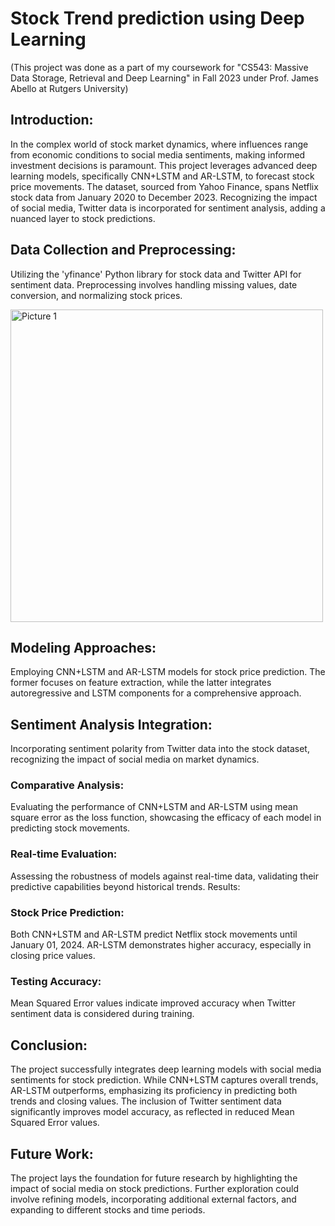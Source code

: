 # Stock Trend prediction using Deep Learning
(This project was done as a part of my coursework for "CS543: Massive Data Storage, Retrieval and Deep Learning" in Fall 2023 under Prof. James Abello at Rutgers University)
## Introduction: 
In the complex world of stock market dynamics, where influences range from economic conditions to social media sentiments, making informed investment decisions is paramount. This project leverages advanced deep learning models, specifically CNN+LSTM and AR-LSTM, to forecast stock price movements. The dataset, sourced from Yahoo Finance, spans Netflix stock data from January 2020 to December 2023. Recognizing the impact of social media, Twitter data is incorporated for sentiment analysis, adding a nuanced layer to stock predictions.

## Data Collection and Preprocessing: 
Utilizing the 'yfinance' Python library for stock data and Twitter API for sentiment data. Preprocessing involves handling missing values, date conversion, and normalizing stock prices.

<img width="500" alt="Picture 1" src="https://github.com/Bhargavi-Chinthapatla/stock_prediction/assets/149857162/825c75fc-babd-4820-94bc-ec127d2befbe">


## Modeling Approaches: 
Employing CNN+LSTM and AR-LSTM models for stock price prediction. The former focuses on feature extraction, while the latter integrates autoregressive and LSTM components for a comprehensive approach.
## Sentiment Analysis Integration: 
Incorporating sentiment polarity from Twitter data into the stock dataset, recognizing the impact of social media on market dynamics.
### Comparative Analysis: 
Evaluating the performance of CNN+LSTM and AR-LSTM using mean square error as the loss function, showcasing the efficacy of each model in predicting stock movements.
### Real-time Evaluation: 
Assessing the robustness of models against real-time data, validating their predictive capabilities beyond historical trends.
Results:
### Stock Price Prediction: 
Both CNN+LSTM and AR-LSTM predict Netflix stock movements until January 01, 2024. AR-LSTM demonstrates higher accuracy, especially in closing price values.
### Testing Accuracy: 
Mean Squared Error values indicate improved accuracy when Twitter sentiment data is considered during training.
## Conclusion:
The project successfully integrates deep learning models with social media sentiments for stock prediction. While CNN+LSTM captures overall trends, AR-LSTM outperforms, emphasizing its proficiency in predicting both trends and closing values. The inclusion of Twitter sentiment data significantly improves model accuracy, as reflected in reduced Mean Squared Error values.
## Future Work:
The project lays the foundation for future research by highlighting the impact of social media on stock predictions. Further exploration could involve refining models, incorporating additional external factors, and expanding to different stocks and time periods.
